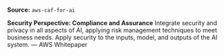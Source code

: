 **Source:** `aws-caf-for-ai`

**Security Perspective: Compliance and Assurance**
Integrate security and privacy in all aspects of AI, applying risk management techniques to meet business needs. Apply security to the inputs, model, and outputs of the AI system. — AWS Whitepaper
